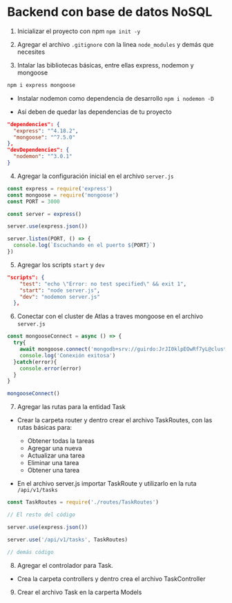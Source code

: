 # Backend con base de datos NoSQL

1. Inicializar el proyecto con npm
 `npm init -y`

2. Agregar el archivo `.gitignore` con la linea `node_modules` y demás que necesites

3. Intalar las bibliotecas básicas, entre ellas express, nodemon y mongoose

```bash
npm i express mongoose
```
  * Instalar nodemon como dependencia de desarrollo
  `npm i nodemon -D`

  * Así deben de quedar las dependencias de tu proyecto

  ```json
  "dependencies": {
    "express": "^4.18.2",
    "mongoose": "^7.5.0"
  },
  "devDependencies": {
    "nodemon": "^3.0.1"
  }
  ```

4. Agregar la configuración inicial en el archivo `server.js`

```js
const express = require('express')
const mongoose = require('mongoose')
const PORT = 3000

const server = express()

server.use(express.json())

server.listen(PORT, () => {
  console.log(`Escuchando en el puerto ${PORT}`)
})
```

5. Agregar los scripts `start` y `dev`

```json
"scripts": {
    "test": "echo \"Error: no test specified\" && exit 1",
    "start": "node server.js",
    "dev": "nodemon server.js"
  },
```

6. Conectar con el cluster de Atlas a traves mongoose en el archivo `server.js`

```js
const mongooseConnect = async () => {
  try{
    await mongoose.connect('mongodb+srv://guirdo:JrJI0klpEOwRf7yL@cluster0.2irewjx.mongodb.net/')
    console.log('Conexión exitosa')
  }catch(error){
    console.error(error)
  }
}

mongooseConnect()
```

7. Agregar las rutas para la entidad Task

  * Crear la carpeta router y dentro crear el archivo TaskRoutes, con las rutas básicas para:
    * Obtener todas la tareas
    * Agregar una nueva
    * Actualizar una tarea
    * Eliminar una tarea
    * Obtener una tarea

  * En el archivo server.js importar TaskRoute y utilizarlo en la ruta `/api/v1/tasks`

  ```js
  const TaskRoutes = require('./routes/TaskRoutes')

  // El resto del código

  server.use(express.json())

  server.use('/api/v1/tasks', TaskRoutes)

  // demás código
  ```

8. Agregar el controlador para Task.
 * Crea la carpeta controllers y dentro crea el archivo TaskController

9. Crear el archivo Task en la carperta Models
